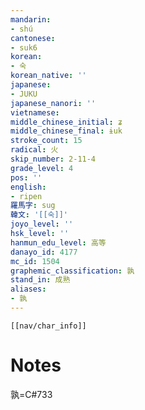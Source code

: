```yaml
---
mandarin:
- shú
cantonese:
- suk6
korean:
- 숙
korean_native: ''
japanese:
- JUKU
japanese_nanori: ''
vietnamese:
middle_chinese_initial: ʑ
middle_chinese_final: ɨuk
stroke_count: 15
radical: 火
skip_number: 2-11-4
grade_level: 4
pos: ''
english:
- ripen
羅馬字: sug
韓文: '[[숙]]'
joyo_level: ''
hsk_level: ''
hanmun_edu_level: 高等
danayo_id: 4177
mc_id: 1504
graphemic_classification: 孰
stand_in: 成熟
aliases:
- 孰
---
```

```meta-bind-embed
[[nav/char_info]]
```

# Notes
孰=C#733
